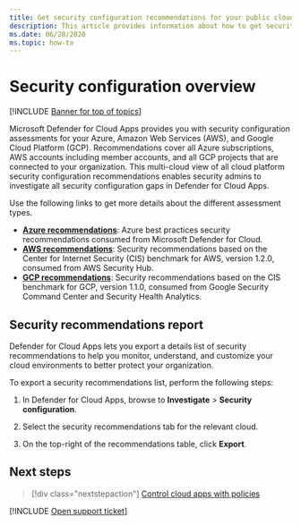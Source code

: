 ```yaml
---
title: Get security configuration recommendations for your public cloud platforms
description: This article provides information about how to get security configuration recommendations in Defender for Cloud Apps for your organization's public cloud platforms.
ms.date: 06/28/2020
ms.topic: how-to
---
```

# Security configuration overview

[!INCLUDE [Banner for top of topics](includes/banner.md)]

Microsoft Defender for Cloud Apps provides you with security configuration assessments for your Azure, Amazon Web Services (AWS), and Google Cloud Platform (GCP). Recommendations cover all Azure subscriptions, AWS accounts including member accounts, and all GCP projects that are connected to your organization. This multi-cloud view of all cloud platform security configuration recommendations enables security admins to investigate all security configuration gaps in Defender for Cloud Apps.

Use the following links to get more details about the different assessment types.

- **[Azure recommendations](security-config-azure.md)**: Azure best practices security recommendations consumed from Microsoft Defender for Cloud.
- **[AWS recommendations](security-config-aws.md)**: Security recommendations based on the Center for Internet Security (CIS) benchmark for AWS, version 1.2.0, consumed from AWS Security Hub.
- **[GCP recommendations](security-config-gcp.md)**: Security recommendations based on the CIS benchmark for GCP, version 1.1.0, consumed from Google Security Command Center and Security Health Analytics.

## Security recommendations report

Defender for Cloud Apps lets you export a details list of security recommendations to help you monitor, understand, and customize your cloud environments to better protect your organization.

To export a security recommendations list, perform the following steps:

1. In Defender for Cloud Apps, browse to **Investigate** > **Security configuration**.

1. Select the security recommendations tab for the relevant cloud.
1. On the top-right of the recommendations table, click **Export**.

## Next steps

> [!div class="nextstepaction"]
> [Control cloud apps with policies](control-cloud-apps-with-policies.md)

[!INCLUDE [Open support ticket](includes/support.md)]
